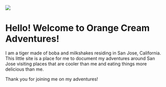 ![](/assets/logo-colored.png)

# Hello! Welcome to Orange Cream Adventures!

I am a tiger made of boba and milkshakes residing in San Jose, California. This little site is a place for me to document my adventures around San Jose visiting places that are cooler than me and eating things more delicious than me.

Thank you for joining me on my adventures!